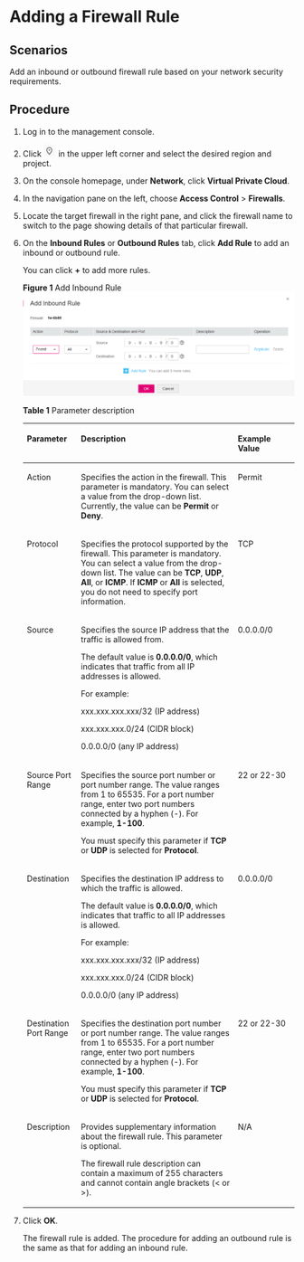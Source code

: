 # Adding a Firewall Rule<a name="en-us_topic_0051746702"></a>

## Scenarios<a name="section66699152161428"></a>

Add an inbound or outbound firewall rule based on your network security requirements.

## Procedure<a name="section25103352161542"></a>

1.  Log in to the management console.
2.  Click  ![](figures/icon-region.png)  in the upper left corner and select the desired region and project.
3.  On the console homepage, under  **Network**, click  **Virtual Private Cloud**.
4.  In the navigation pane on the left, choose  **Access Control**  \>  **Firewalls**.
5.  Locate the target firewall in the right pane, and click the firewall name to switch to the page showing details of that particular firewall.
6.  On the  **Inbound Rules**  or  **Outbound Rules**  tab, click  **Add Rule**  to add an inbound or outbound rule.

    You can click  **+**  to add more rules.

    **Figure  1**  Add Inbound Rule<a name="fig1525416591394"></a>  
    ![](figures/add-inbound-rule-3.png "add-inbound-rule-3")

    **Table  1**  Parameter description

    <a name="table746894814342"></a>
    <table><thead align="left"><tr id="row245764813417"><th class="cellrowborder" valign="top" width="19.89%" id="mcps1.2.4.1.1"><p id="p14456948183410"><a name="p14456948183410"></a><a name="p14456948183410"></a>Parameter</p>
    </th>
    <th class="cellrowborder" valign="top" width="57.769999999999996%" id="mcps1.2.4.1.2"><p id="p2456154812347"><a name="p2456154812347"></a><a name="p2456154812347"></a>Description</p>
    </th>
    <th class="cellrowborder" valign="top" width="22.34%" id="mcps1.2.4.1.3"><p id="p1645724863410"><a name="p1645724863410"></a><a name="p1645724863410"></a>Example Value</p>
    </th>
    </tr>
    </thead>
    <tbody><tr id="row184641148133419"><td class="cellrowborder" valign="top" width="19.89%" headers="mcps1.2.4.1.1 "><p id="p6457134819341"><a name="p6457134819341"></a><a name="p6457134819341"></a>Action</p>
    </td>
    <td class="cellrowborder" valign="top" width="57.769999999999996%" headers="mcps1.2.4.1.2 "><p id="p20487105491017"><a name="p20487105491017"></a><a name="p20487105491017"></a>Specifies the action in the firewall. This parameter is mandatory. You can select a value from the drop-down list. Currently, the value can be <strong id="b67011216115318"><a name="b67011216115318"></a><a name="b67011216115318"></a>Permit</strong> or <strong id="b15652620205314"><a name="b15652620205314"></a><a name="b15652620205314"></a>Deny</strong>.</p>
    </td>
    <td class="cellrowborder" valign="top" width="22.34%" headers="mcps1.2.4.1.3 "><p id="p1446404843410"><a name="p1446404843410"></a><a name="p1446404843410"></a>Permit</p>
    </td>
    </tr>
    <tr id="row0466148153411"><td class="cellrowborder" valign="top" width="19.89%" headers="mcps1.2.4.1.1 "><p id="p246464863416"><a name="p246464863416"></a><a name="p246464863416"></a>Protocol</p>
    </td>
    <td class="cellrowborder" valign="top" width="57.769999999999996%" headers="mcps1.2.4.1.2 "><p id="p124661748163411"><a name="p124661748163411"></a><a name="p124661748163411"></a>Specifies the protocol supported by the firewall. This parameter is mandatory. You can select a value from the drop-down list. The value can be <strong id="b93582612531"><a name="b93582612531"></a><a name="b93582612531"></a>TCP</strong>, <strong id="b537626155316"><a name="b537626155316"></a><a name="b537626155316"></a>UDP</strong>, <strong id="b198561298545"><a name="b198561298545"></a><a name="b198561298545"></a>All</strong>, or <strong id="b43815260538"><a name="b43815260538"></a><a name="b43815260538"></a>ICMP</strong>. If <strong id="b2381826165313"><a name="b2381826165313"></a><a name="b2381826165313"></a>ICMP</strong> or <strong id="b153992685310"><a name="b153992685310"></a><a name="b153992685310"></a>All</strong> is selected, you do not need to specify port information.</p>
    </td>
    <td class="cellrowborder" valign="top" width="22.34%" headers="mcps1.2.4.1.3 "><p id="p114661548163415"><a name="p114661548163415"></a><a name="p114661548163415"></a>TCP</p>
    </td>
    </tr>
    <tr id="row7466248203412"><td class="cellrowborder" valign="top" width="19.89%" headers="mcps1.2.4.1.1 "><p id="p1546611481340"><a name="p1546611481340"></a><a name="p1546611481340"></a>Source</p>
    </td>
    <td class="cellrowborder" valign="top" width="57.769999999999996%" headers="mcps1.2.4.1.2 "><p id="p1446616487341"><a name="p1446616487341"></a><a name="p1446616487341"></a>Specifies the source IP address that the traffic is allowed from.</p>
    <p id="p144661848153418"><a name="p144661848153418"></a><a name="p144661848153418"></a>The default value is <strong id="b842352706231637"><a name="b842352706231637"></a><a name="b842352706231637"></a>0.0.0.0/0</strong>, which indicates that traffic from all IP addresses is allowed.</p>
    <p id="p64667482345"><a name="p64667482345"></a><a name="p64667482345"></a>For example:</p>
    <p id="p1646613483344"><a name="p1646613483344"></a><a name="p1646613483344"></a>xxx.xxx.xxx.xxx/32 (IP address)</p>
    <p id="p2466154823416"><a name="p2466154823416"></a><a name="p2466154823416"></a>xxx.xxx.xxx.0/24 (CIDR block)</p>
    <p id="p4466194820347"><a name="p4466194820347"></a><a name="p4466194820347"></a>0.0.0.0/0 (any IP address)</p>
    </td>
    <td class="cellrowborder" valign="top" width="22.34%" headers="mcps1.2.4.1.3 "><p id="p12466164823419"><a name="p12466164823419"></a><a name="p12466164823419"></a>0.0.0.0/0</p>
    </td>
    </tr>
    <tr id="row446624812347"><td class="cellrowborder" valign="top" width="19.89%" headers="mcps1.2.4.1.1 "><p id="p846664863418"><a name="p846664863418"></a><a name="p846664863418"></a>Source Port Range</p>
    </td>
    <td class="cellrowborder" valign="top" width="57.769999999999996%" headers="mcps1.2.4.1.2 "><p id="p6466104812345"><a name="p6466104812345"></a><a name="p6466104812345"></a>Specifies the source port number or port number range. The value ranges from 1 to 65535. For a port number range, enter two port numbers connected by a hyphen (-). For example, <strong id="b51691441981"><a name="b51691441981"></a><a name="b51691441981"></a>1-100</strong>.</p>
    <p id="p124661448153411"><a name="p124661448153411"></a><a name="p124661448153411"></a>You must specify this parameter if <strong>TCP</strong> or <strong>UDP</strong> is selected for <strong>Protocol</strong>.</p>
    </td>
    <td class="cellrowborder" valign="top" width="22.34%" headers="mcps1.2.4.1.3 "><p id="p6466104818341"><a name="p6466104818341"></a><a name="p6466104818341"></a>22 or 22-30</p>
    </td>
    </tr>
    <tr id="row346764883414"><td class="cellrowborder" valign="top" width="19.89%" headers="mcps1.2.4.1.1 "><p id="p046719484349"><a name="p046719484349"></a><a name="p046719484349"></a>Destination</p>
    </td>
    <td class="cellrowborder" valign="top" width="57.769999999999996%" headers="mcps1.2.4.1.2 "><p id="p046712485344"><a name="p046712485344"></a><a name="p046712485344"></a>Specifies the destination IP address to which the traffic is allowed.</p>
    <p id="p10467174817345"><a name="p10467174817345"></a><a name="p10467174817345"></a>The default value is <strong id="b842352706231637_1"><a name="b842352706231637_1"></a><a name="b842352706231637_1"></a>0.0.0.0/0</strong>, which indicates that traffic to all IP addresses is allowed.</p>
    <p id="p3467104893419"><a name="p3467104893419"></a><a name="p3467104893419"></a>For example:</p>
    <p id="p64671748143413"><a name="p64671748143413"></a><a name="p64671748143413"></a>xxx.xxx.xxx.xxx/32 (IP address)</p>
    <p id="p124671648113415"><a name="p124671648113415"></a><a name="p124671648113415"></a>xxx.xxx.xxx.0/24 (CIDR block)</p>
    <p id="p94671448203411"><a name="p94671448203411"></a><a name="p94671448203411"></a>0.0.0.0/0 (any IP address)</p>
    </td>
    <td class="cellrowborder" valign="top" width="22.34%" headers="mcps1.2.4.1.3 "><p id="p104679481342"><a name="p104679481342"></a><a name="p104679481342"></a>0.0.0.0/0</p>
    </td>
    </tr>
    <tr id="row646834823419"><td class="cellrowborder" valign="top" width="19.89%" headers="mcps1.2.4.1.1 "><p id="p1946720489346"><a name="p1946720489346"></a><a name="p1946720489346"></a>Destination Port Range</p>
    </td>
    <td class="cellrowborder" valign="top" width="57.769999999999996%" headers="mcps1.2.4.1.2 "><p id="p646734819340"><a name="p646734819340"></a><a name="p646734819340"></a>Specifies the destination port number or port number range. The value ranges from 1 to 65535. For a port number range, enter two port numbers connected by a hyphen (-). For example, <strong id="b15828242172719"><a name="b15828242172719"></a><a name="b15828242172719"></a>1-100</strong>.</p>
    <p id="p124671748153410"><a name="p124671748153410"></a><a name="p124671748153410"></a>You must specify this parameter if <strong>TCP</strong> or <strong>UDP</strong> is selected for <strong>Protocol</strong>.</p>
    </td>
    <td class="cellrowborder" valign="top" width="22.34%" headers="mcps1.2.4.1.3 "><p id="p346854811345"><a name="p346854811345"></a><a name="p346854811345"></a>22 or 22-30</p>
    </td>
    </tr>
    <tr id="row2641164215415"><td class="cellrowborder" valign="top" width="19.89%" headers="mcps1.2.4.1.1 "><p id="p2641134254111"><a name="p2641134254111"></a><a name="p2641134254111"></a>Description</p>
    </td>
    <td class="cellrowborder" valign="top" width="57.769999999999996%" headers="mcps1.2.4.1.2 "><p id="p55384117316"><a name="p55384117316"></a><a name="p55384117316"></a>Provides supplementary information about the firewall rule. This parameter is optional.</p>
    <p id="p185324110315"><a name="p185324110315"></a><a name="p185324110315"></a>The firewall rule description can contain a maximum of 255 characters and cannot contain angle brackets (&lt; or &gt;).</p>
    </td>
    <td class="cellrowborder" valign="top" width="22.34%" headers="mcps1.2.4.1.3 "><p id="p1364284284110"><a name="p1364284284110"></a><a name="p1364284284110"></a>N/A</p>
    </td>
    </tr>
    </tbody>
    </table>

7.  Click  **OK**.

    The firewall rule is added. The procedure for adding an outbound rule is the same as that for adding an inbound rule.


